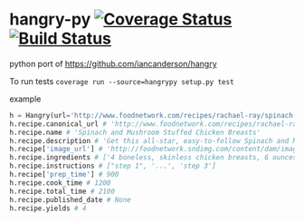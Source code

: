 # hangry-py [![Coverage Status](https://coveralls.io/repos/scttcper/hangry-py/badge.svg?branch=master&service=github)](https://coveralls.io/github/scttcper/hangry-py?branch=master) [![Build Status](https://travis-ci.org/scttcper/hangry-py.svg?branch=master)](https://travis-ci.org/scttcper/hangry-py)
python port of https://github.com/iancanderson/hangry


To run tests ```coverage run --source=hangrypy setup.py test```

example
```python
h = Hangry(url='http://www.foodnetwork.com/recipes/rachael-ray/spinach-and-mushroom-stuffed-chicken-breasts-recipe.html')
h.recipe.canonical_url # 'http://www.foodnetwork.com/recipes/rachael-ray/spinach-and-mushroom-stuffed-chicken-breasts-recipe.html'
h.recipe.name # 'Spinach and Mushroom Stuffed Chicken Breasts'
h.recipe.description # 'Get this all-star, easy-to-follow Spinach and Mushroom Stuffed Chicken Breasts recipe from Rachael Ray'
h.recipe['image_url'] # 'http://foodnetwork.sndimg.com/content/dam/images/food/unsized/Rachel_Ray.jpg.rend.sni2col.jpeg'
h.recipe.ingredients # ['4 boneless, skinless chicken breasts, 6 ounces', '...']
h.recipe.instructions # ["step 1", '...', 'step 3']
h.recipe['prep_time'] # 900
h.recipe.cook_time # 1200
h.recipe.total_time # 2100
h.recipe.published_date # None
h.recipe.yields # 4
```